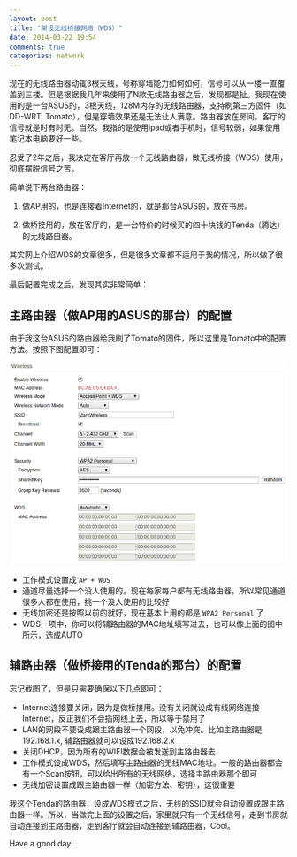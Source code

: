 ```yaml
---
layout: post
title: "架设无线桥接网络（WDS）"
date: 2014-03-22 19:54
comments: true
categories: network
---
```


现在的无线路由器动辄3根天线，号称穿墙能力如何如何，信号可以从一楼一直覆盖到三楼。但是根据我几年来使用了N款无线路由器之后，发现都是扯。我现在使用的是一台ASUS的，3根天线，128M内存的无线路由器，支持刷第三方固件（如DD-WRT, Tomato），但是穿墙效果还是无法让人满意。路由器放在房间，客厅的信号就是时有时无。当然，我指的是使用ipad或者手机时，信号较弱，如果使用笔记本电脑要好一些。

忍受了2年之后，我决定在客厅再放一个无线路由器，做无线桥接（WDS）使用，彻底摆脱信号之苦。

<!-- more -->

简单说下两台路由器：

1. 做AP用的，也是连接着Internet的，就是那台ASUS的，放在书房。

2. 做桥接用的，放在客厅的，是一台特价的时候买的四十块钱的Tenda（腾达）的无线路由器。

其实网上介绍WDS的文章很多，但是很多文章都不适用于我的情况，所以做了很多次测试。

最后配置完成之后，发现其实非常简单：

## 主路由器（做AP用的ASUS的那台）的配置 ##

由于我这台ASUS的路由器给我刷了Tomato的固件，所以这里是Tomato中的配置方法。按照下图配置即可：

![Tomato AP+WDS 配置](/downloads/image/tomato-ap-wds.png)

- 工作模式设置成 `AP + WDS`
- 通道尽量选择一个没人使用的。现在每家每户都有无线路由器，所以常见通道很多人都在使用，挑一个没人使用的比较好
- 无线加密还是按照以前的就好，现在基本上用的都是 `WPA2 Personal` 了
- WDS一项中，你可以将辅路由器的MAC地址填写进去，也可以像上面的图中所示，选成AUTO

## 辅路由器（做桥接用的Tenda的那台）的配置 ##

忘记截图了，但是只需要确保以下几点即可：

- Internet连接要关闭，因为是做桥接用。没有关闭就设成有线网络连接Internet，反正我们不会插网线上去，所以等于禁用了
- LAN的网段不要设成跟主路由器一个网段，以免冲突。比如主路由器是192.168.1.x, 辅路由器就可以设成192.168.2.x
- 关闭DHCP，因为所有的WIFI数据会被发送到主路由器去
- 工作模式设成WDS，然后填写主路由器的无线MAC地址。一般的路由器都会有一个Scan按钮，可以给出所有的无线网络，选择主路由器那个即可
- 无线加密设置成跟主路由器一样（加密方法、密钥），这很重要

我这个Tenda的路由器，设成WDS模式之后，无线的SSID就会自动设置成跟主路由器一样。所以，当做完上面的设置之后，家里就只有一个无线信号，走到书房就自动连接到主路由器，走到客厅就会自动连接到辅路由器，Cool。

Have a good day!
